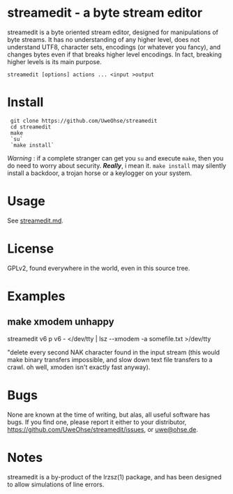 # streamedit - a byte stream editor

streamedit is a byte oriented stream editor, designed for manipulations of byte streams. It has no understanding of any higher level, does not understand UTF8, character sets, encodings (or whatever you fancy), and changes bytes even if that breaks higher level encodings. In fact, breaking higher levels is its main purpose.

`streamedit [options] actions ... <input >output`

# Install

     git clone https://github.com/UweOhse/streamedit
     cd streamedit
     make
     `su`
     `make install`

_Warning_ : if a complete stranger can get you `su` and execute `make`, then you do need to worry about security. ___Really___, i mean it. `make install` may silently install a backdoor, a trojan horse or a keylogger on your system.

# Usage

See [streamedit.md](./streamedit.md).

# License

GPLv2, found everywhere in the world, even in this source tree.

# Examples

## make xmodem unhappy

streamedit v6 p v6 - </dev/tty | lsz --xmodem -a somefile.txt >/dev/tty

"delete every second NAK character found in the input stream (this would make binary transfers impossible, and slow down text file transfers to a crawl. oh well, xmoden isn't exactly fast anyway).

# Bugs

None are known at the time of writing, but alas, all useful software has bugs.
If you find one, please report it either to your distributor, <https://github.com/UweOhse/streamedit/issues>, or <uwe@ohse.de>.

# Notes

streamedit is a by-product of the lrzsz(1) package, and has been designed to allow simulations of line errors.


